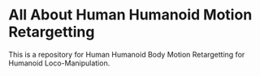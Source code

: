 # All About Human Humanoid Motion Retargetting
This is a repository for Human Humanoid Body Motion Retargetting for Humanoid Loco-Manipulation.
